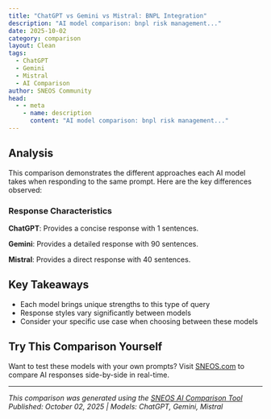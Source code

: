 ```yaml
---
title: "ChatGPT vs Gemini vs Mistral: BNPL Integration"
description: "AI model comparison: bnpl risk management..."
date: 2025-10-02
category: comparison
layout: Clean
tags:
  - ChatGPT
  - Gemini
  - Mistral
  - AI Comparison
author: SNEOS Community
head:
  - - meta
    - name: description
      content: "AI model comparison: bnpl risk management..."
---
```


<ChatComparison
  title="ChatGPT vs Gemini vs Mistral: BNPL Integration"
  prompt="bnpl risk management"
  :responses='{
    "ChatGPT": "Error calling OpenAI API.",
    "Gemini": "BNPL (Buy Now, Pay Later) services offer consumers a convenient way to spread out payments for purchases, but they also introduce unique risk management challenges for BNPL providers, merchants, and even consumers. Here\u0027s a breakdown of BNPL risk management considerations:\n\n**I. Risks for BNPL Providers:**\n\n*   **Credit Risk:** This is the most significant risk. It\u0027s the possibility that borrowers will default on their installment payments.\n    *   **Sub-risks:**\n        *   **Underwriting Risks:** Inadequate assessment of the borrower\u0027s ability to repay.\n        *   **Portfolio Concentration:** Overexposure to specific industries or borrower segments.\n        *   **Economic Downturn:** Increased defaults during recessions or economic hardship.\n*   **Fraud Risk:** BNPL platforms are vulnerable to various types of fraudulent activity.\n    *   **Sub-risks:**\n        *   **Identity Theft:** Fraudsters using stolen identities to open BNPL accounts.\n        *   **Account Takeover:** Gaining unauthorized access to legitimate user accounts.\n        *   **Merchant Collusion:**  Merchants and fraudsters working together for fraudulent transactions.\n        *   **Refund Fraud:** Exploiting refund policies for illicit gains.\n*   **Operational Risk:** Risks related to the BNPL provider\u0027s internal processes, systems, and controls.\n    *   **Sub-risks:**\n        *   **System Failures:** Outages or errors in the platform\u0027s technology.\n        *   **Data Breaches:** Compromise of customer data due to security vulnerabilities.\n        *   **Poor Customer Service:** Inadequate support for borrowers experiencing difficulties.\n        *   **Inadequate Collections Processes:** Inefficient or aggressive debt collection practices.\n*   **Regulatory and Compliance Risk:** The evolving regulatory landscape for BNPL can create risks.\n    *   **Sub-risks:**\n        *   **Consumer Protection Laws:** Violations of lending laws, disclosure requirements, and fair debt collection practices.\n        *   **Data Privacy Regulations:** Non-compliance with GDPR, CCPA, and other data privacy laws.\n        *   **Anti-Money Laundering (AML) Regulations:** Failure to detect and prevent money laundering activities.\n        *   **Financial Crimes:** Risk of being used for illegal transactions.\n*   **Liquidity Risk:** BNPL providers need to ensure they have sufficient funds to cover their obligations.\n    *   **Sub-risks:**\n        *   **Funding Shortfall:** Inability to secure funding to cover loan disbursements.\n        *   **Asset-Liability Mismatch:** Imbalances between the maturity of assets and liabilities.\n*   **Reputational Risk:** Negative publicity can damage a BNPL provider\u0027s brand and customer trust.\n    *   **Sub-risks:**\n        *   **Negative Customer Reviews:** Complaints about high fees, confusing terms, or poor service.\n        *   **Data Breaches:** Loss of customer data due to security incidents.\n        *   **Unethical Practices:** Aggressive marketing or collection tactics.\n\n**II. Risk Mitigation Strategies for BNPL Providers:**\n\n*   **Robust Credit Underwriting:**\n    *   **Implement sophisticated credit scoring models:** Utilize alternative data (transaction history, social media data, etc.) alongside traditional credit bureau data.\n    *   **Adjust credit limits:**  Set appropriate spending limits based on risk assessment.\n    *   **Regularly review and update underwriting criteria:** Adapt to changing economic conditions and borrower behavior.\n*   **Fraud Prevention Measures:**\n    *   **Implement strong identity verification processes:** Use multi-factor authentication, biometric verification, and knowledge-based authentication.\n    *   **Monitor transactions for suspicious activity:** Employ AI-powered fraud detection systems to identify patterns of fraud.\n    *   **Collaborate with merchants:** Share fraud intelligence and implement joint fraud prevention measures.\n    *   **Secure data and systems:** Invest in robust cybersecurity infrastructure and protocols.\n*   **Operational Controls:**\n    *   **Automate key processes:**  Reduce manual errors and improve efficiency.\n    *   **Implement strong data governance practices:** Ensure data quality, security, and privacy.\n    *   **Provide excellent customer service:** Offer responsive and helpful support to borrowers.\n    *   **Develop clear and transparent terms and conditions:**  Ensure borrowers understand the terms of their BNPL agreements.\n*   **Regulatory Compliance:**\n    *   **Establish a compliance program:** Appoint a compliance officer and develop policies and procedures to comply with all applicable laws and regulations.\n    *   **Stay informed about regulatory changes:**  Monitor the evolving regulatory landscape and adapt accordingly.\n    *   **Conduct regular audits:** Ensure compliance with internal policies and external regulations.\n*   **Liquidity Management:**\n    *   **Diversify funding sources:**  Avoid over-reliance on a single funding source.\n    *   **Maintain adequate liquidity reserves:** Ensure sufficient funds are available to cover loan disbursements and other obligations.\n    *   **Monitor cash flow:** Track cash inflows and outflows to identify potential liquidity issues.\n*   **Reputation Management:**\n    *   **Proactively address customer complaints:**  Respond quickly and effectively to resolve customer issues.\n    *   **Monitor social media and online reviews:**  Identify and address negative feedback.\n    *   **Promote responsible lending practices:**  Highlight the benefits of BNPL while emphasizing the importance of responsible borrowing.\n*   **Portfolio Management:**\n    *   **Segment your portfolio:** Understand the risk profile of different borrower segments.\n    *   **Develop tailored collections strategies:**  Use different approaches for different types of borrowers.\n    *   **Implement early warning systems:**  Identify borrowers who are at risk of default.\n\n**III. Risks for Merchants:**\n\n*   **BNPL Provider Risk:**\n    *   **Provider Failure:** The BNPL provider goes out of business, leaving merchants with outstanding payments.\n    *   **Service Disruption:**  Issues with the BNPL platform disrupt sales or negatively impact customer experience.\n    *   **Fee Increases:** BNPL providers raise their fees, reducing merchant profit margins.\n*   **Chargeback Risk:**  Customers may dispute charges through the BNPL provider, leading to chargebacks for the merchant.\n*   **Increased Return Fraud:** Easier purchasing options may encourage more return fraud.\n*   **Integration Challenges:** Integrating BNPL services into existing systems can be complex and time-consuming.\n\n**IV. Risk Mitigation Strategies for Merchants:**\n\n*   **Due Diligence:** Carefully vet potential BNPL partners, considering their financial stability, reputation, and service offerings.\n*   **Contractual Agreements:**  Negotiate favorable terms with BNPL providers, including fee structures, chargeback policies, and payment terms.\n*   **Integration Planning:**  Plan the integration of BNPL services carefully, considering the impact on existing systems and processes.\n*   **Chargeback Management:**  Implement effective chargeback management processes to dispute fraudulent or invalid claims.\n*   **Monitor BNPL Performance:**  Track the performance of BNPL services, including sales volume, customer satisfaction, and chargeback rates.\n*   **Diversification:** Work with multiple BNPL providers to reduce dependency on a single platform.\n\n**V. Risks for Consumers:**\n\n*   **Overspending:**  BNPL can encourage consumers to overspend and take on more debt than they can afford.\n*   **Hidden Fees:**  Late fees, interest charges, and other fees can add up quickly.\n*   **Debt Accumulation:**  Multiple BNPL accounts can lead to debt overload.\n*   **Credit Score Impact:**  Late payments or defaults can negatively impact credit scores.\n*   **Loss of Purchase Protection:** In some cases, BNPL purchases may not be eligible for the same purchase protection benefits as credit card purchases.\n*   **Collection Practices:**  Aggressive collection practices can be stressful and damaging.\n*   **Data Privacy Concerns:** Sharing personal and financial data with BNPL providers can raise privacy concerns.\n\n**VI. Risk Mitigation Strategies for Consumers:**\n\n*   **Budgeting:** Create a budget and track spending to avoid overspending with BNPL.\n*   **Read the Terms and Conditions:** Carefully review the terms and conditions of BNPL agreements, paying close attention to fees, interest charges, and repayment terms.\n*   **Make Payments on Time:** Set reminders and automate payments to avoid late fees and negative impacts on credit scores.\n*   **Limit BNPL Accounts:**  Avoid opening too many BNPL accounts to prevent debt overload.\n*   **Compare BNPL Options:**  Shop around for the best BNPL options, comparing fees, interest rates, and repayment terms.\n*   **Understand Purchase Protection:**  Be aware of the purchase protection benefits offered by BNPL providers and compare them to those offered by credit cards.\n*   **Protect Personal Information:**  Be cautious about sharing personal and financial information with BNPL providers, and choose providers with strong security measures.\n\n**VII. The Future of BNPL Risk Management:**\n\n*   **Increased Regulation:**  Governments are likely to increase regulation of the BNPL industry to protect consumers and ensure responsible lending practices.\n*   **Enhanced Credit Reporting:**  BNPL providers may be required to report payment data to credit bureaus, providing a more complete picture of consumer creditworthiness.\n*   **AI and Machine Learning:**  BNPL providers will continue to leverage AI and machine learning to improve credit underwriting, fraud detection, and risk management.\n*   **Financial Literacy Education:**  Increased efforts to educate consumers about the risks and benefits of BNPL will be crucial to promote responsible borrowing.\n\nBy understanding the risks associated with BNPL and implementing effective risk management strategies, BNPL providers, merchants, and consumers can harness the benefits of this payment method while mitigating its potential downsides.\n",
    "Mistral": "Buy Now, Pay Later (BNPL) services have become increasingly popular, but they also come with unique risks that need to be managed effectively. Here are some key aspects of risk management for BNPL providers:\n\n### 1. **Credit Risk**\n   - **Customer Assessment**: Implement robust credit assessment tools to evaluate the creditworthiness of customers. This can include traditional credit scores, alternative data, and machine learning algorithms.\n   - **Fraud Detection**: Use advanced fraud detection systems to identify and mitigate fraudulent activities.\n   - **Default Rates**: Monitor default rates closely and adjust lending criteria as needed to manage risk.\n\n### 2. **Operational Risk**\n   - **System Reliability**: Ensure that the technology infrastructure is reliable and can handle high volumes of transactions without downtime.\n   - **Data Security**: Implement strong data security measures to protect customer information from breaches.\n   - **Compliance**: Stay compliant with relevant regulations and standards, such as GDPR, PCI-DSS, and local financial regulations.\n\n### 3. **Market Risk**\n   - **Economic Conditions**: Be aware of economic conditions that could affect consumer spending and repayment abilities.\n   - **Interest Rates**: Monitor changes in interest rates that could impact the cost of borrowing and consumer behavior.\n\n### 4. **Reputation Risk**\n   - **Customer Experience**: Ensure a positive customer experience to maintain trust and loyalty.\n   - **Public Relations**: Manage public relations effectively to address any negative press or customer complaints.\n\n### 5. **Regulatory Risk**\n   - **Legal Compliance**: Stay updated with changing regulations and ensure compliance with all legal requirements.\n   - **Consumer Protection**: Implement measures to protect consumers, such as clear disclosure of terms and conditions, and fair lending practices.\n\n### 6. **Financial Risk**\n   - **Liquidity Management**: Ensure adequate liquidity to meet payment obligations and manage cash flow effectively.\n   - **Revenue Streams**: Diversify revenue streams to mitigate the risk of relying solely on transaction fees.\n\n### 7. **Technological Risk**\n   - **Cybersecurity**: Invest in robust cybersecurity measures to protect against hacking and data breaches.\n   - **Innovation**: Stay ahead of technological advancements to maintain a competitive edge and improve service offerings.\n\n### 8. **Customer Risk**\n   - **Education**: Educate customers about the risks and responsibilities associated with BNPL services.\n   - **Support**: Provide customer support to help resolve issues and address concerns promptly.\n\n### 9. **Partnership Risk**\n   - **Merchant Relationships**: Build strong relationships with merchants to ensure smooth transactions and minimize disputes.\n   - **Third-Party Risks**: Manage risks associated with third-party vendors and service providers.\n\n### 10. **Strategic Risk**\n   - **Business Model**: Continuously evaluate and adapt the business model to stay competitive and relevant.\n   - **Market Positioning**: Position the BNPL service effectively in the market to attract and retain customers.\n\n### Best Practices for Risk Management\n- **Data Analytics**: Use data analytics to gain insights into customer behavior, risk profiles, and market trends.\n- **Risk Models**: Develop and regularly update risk models to accurately predict and mitigate risks.\n- **Continuous Monitoring**: Implement continuous monitoring systems to detect and respond to risks in real-time.\n- **Stakeholder Communication**: Maintain open communication with stakeholders, including customers, merchants, and regulators.\n- **Training and Awareness**: Provide regular training and awareness programs for employees to stay updated on risk management practices.\n\nBy focusing on these areas, BNPL providers can effectively manage risks and ensure sustainable growth and customer satisfaction."
  }'
  published-date="10:51"
/>

## Analysis

This comparison demonstrates the different approaches each AI model takes when responding to the same prompt. Here are the key differences observed:

### Response Characteristics

**ChatGPT**: Provides a concise response with 1 sentences. 

**Gemini**: Provides a detailed response with 90 sentences. 

**Mistral**: Provides a direct response with 40 sentences. 

## Key Takeaways

- Each model brings unique strengths to this type of query
- Response styles vary significantly between models
- Consider your specific use case when choosing between these models

## Try This Comparison Yourself

Want to test these models with your own prompts? Visit [SNEOS.com](https://sneos.com) to compare AI responses side-by-side in real-time.

---

*This comparison was generated using the [SNEOS AI Comparison Tool](https://sneos.com)*
*Published: October 02, 2025 | Models: ChatGPT, Gemini, Mistral*
